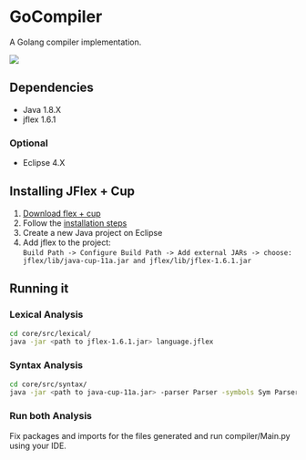 # GoCompiler

A Golang compiler implementation.

![](https://www.devteam.space/blog/wp-content/uploads/2017/03/gopher_head-min.png)

## Dependencies

* Java 1.8.X
* jflex 1.6.1

### Optional

* Eclipse 4.X

## Installing JFlex + Cup

1. [Download flex + cup](http://jflex.de/download.html)
2. Follow the [installation steps](http://jflex.de/installing.html)
3. Create a new Java project on Eclipse
4. Add jflex to the project:  
`Build Path -> Configure Build Path -> Add external JARs -> choose: jflex/lib/java-cup-11a.jar and jflex/lib/jflex-1.6.1.jar`

## Running it

### Lexical Analysis

```bash
cd core/src/lexical/
java -jar <path to jflex-1.6.1.jar> language.jflex
```

### Syntax Analysis

```bash
cd core/src/syntax/
java -jar <path to java-cup-11a.jar> -parser Parser -symbols Sym Parser.cup
```

### Run both Analysis

Fix packages and imports for the files generated and run compiler/Main.py using your IDE.
